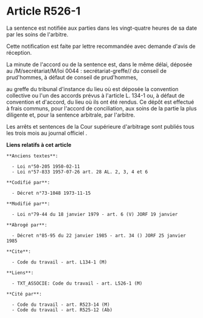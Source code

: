 # Article R526-1

La sentence est notifiée aux parties dans les vingt-quatre heures de sa date par les soins de l'arbitre.

Cette notification est faite par lettre recommandée avec demande d'avis de réception.

La minute de l'accord ou de la sentence est, dans le même délai, déposée au /M/secrétariat/M/loi 0044 : secrétariat-greffe//
du conseil de prud'hommes, à défaut de conseil de prud'hommes,

au greffe du tribunal d'instance du lieu où est déposée la convention collective ou l'un des accords prévus à l'article L.
134-1 ou, à défaut de convention et d'accord, du lieu où ils ont été rendus. Ce dépôt est effectué à frais communs, pour
l'accord de conciliation, aux soins de la partie la plus diligente et, pour la sentence arbitrale, par l'arbitre.

Les arrêts et sentences de la Cour supérieure d'arbitrage sont publiés tous les trois mois au journal officiel .

**Liens relatifs à cet article**

	**Anciens textes**:

	  - Loi n°50-205 1950-02-11
	  - Loi n°57-833 1957-07-26 art. 28 AL. 2, 3, 4 et 6

	**Codifié par**:

	  - Décret n°73-1048 1973-11-15

	**Modifié par**:

	  - Loi n°79-44 du 18 janvier 1979 - art. 6 (V) JORF 19 janvier

	**Abrogé par**:

	  - Décret n°85-95 du 22 janvier 1985 - art. 34 () JORF 25 janvier 1985

	**Cite**:

	  - Code du travail - art. L134-1 (M)

	**Liens**:

	  - TXT_ASSOCIE: Code du travail - art. L526-1 (M)

	**Cité par**:

	  - Code du travail - art. R523-14 (M)
	  - Code du travail - art. R525-12 (Ab)
